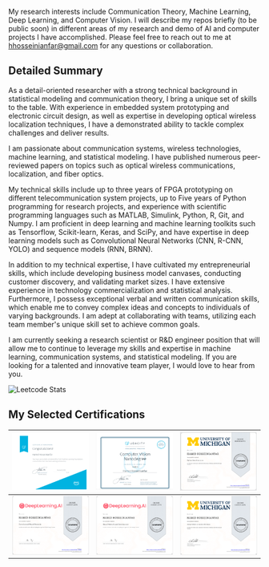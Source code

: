 My research interests include Communication Theory, Machine Learning, Deep Learning, and Computer Vision. I will describe my repos briefly (to be public soon) in different areas of my research and demo of AI and computer projects I have accomplished. Please feel free to reach out to me at hhosseinianfar@gmail.com for any questions or collaboration. 

## Detailed Summary

As a detail-oriented researcher with a strong technical background in statistical modeling and communication theory, I bring a unique set of skills to the table. With experience in embedded system prototyping and electronic circuit design, as well as expertise in developing optical wireless localization techniques, I have a demonstrated ability to tackle complex challenges and deliver results.

I am passionate about communication systems, wireless technologies, machine learning, and statistical modeling. I have published numerous peer-reviewed papers on topics such as optical wireless communications, localization, and fiber optics. 

My technical skills include up to three years of FPGA prototyping on different telecommunication system projects, up to Five years of Python programming for research projects, and experience with scientific programming languages such as MATLAB, Simulink, Python, R, Git, and Numpy. I am proficient in deep learning and machine learning toolkits such as Tensorflow, Scikit-learn, Keras, and SciPy, and have expertise in deep learning models such as Convolutional Neural Networks (CNN, R-CNN, YOLO) and sequence models (RNN, BRNN).

In addition to my technical expertise, I have cultivated my entrepreneurial skills, which include developing business model canvases, conducting customer discovery, and validating market sizes. I have extensive experience in technology commercialization and statistical analysis. Furthermore, I possess exceptional verbal and written communication skills, which enable me to convey complex ideas and concepts to individuals of varying backgrounds. I am adept at collaborating with teams, utilizing each team member's unique skill set to achieve common goals.

I am currently seeking a research scientist or R&D engineer position that will allow me to continue to leverage my skills and expertise in machine learning, communication systems, and statistical modeling. If you are looking for a talented and innovative team player, I would love to hear from you.

![Leetcode Stats](https://leetcard.hhosseinianfar2020/JacobLinCool)

## My Selected Certifications

| ![Thumbnail of Coursera Certificate](Images/4f7020fb-cc97-4224-9fd9-660440123a60.png) | ![Thumbnail of Coursera Certificate](Images/f0de87f3-8be7-426c-95c3-ded00c972e40.png) | ![Thumbnail of Coursera Certificate](Images/thumbnail-Coursera204UWWCVBVAJZ6.png) |
|:--:|:--:|:--:|
| ![Thumbnail of Coursera Certificate](Images/CourseraK5TWMCUFMRN6.png) | ![Thumbnail of Coursera Certificate](Images/CourseraR6CWHZLLBR5N.png) | ![Thumbnail of Coursera Certificate](Images/CourseraZZCH5TPY5TQ6.png) |





<!---
hhosseinian/hhosseinian is a ✨ special ✨ repository because its `README.md` (this file) appears on your GitHub profile.
You can click the Preview link to take a look at your changes.
--->
